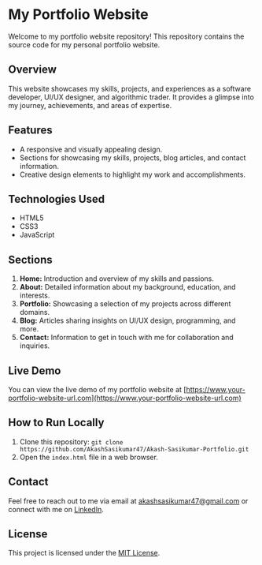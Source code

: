 # My Portfolio Website

Welcome to my portfolio website repository! This repository contains the source code for my personal portfolio website.

## Overview

This website showcases my skills, projects, and experiences as a software developer, UI/UX designer, and algorithmic trader. It provides a glimpse into my journey, achievements, and areas of expertise.

## Features

- A responsive and visually appealing design.
- Sections for showcasing my skills, projects, blog articles, and contact information.
- Creative design elements to highlight my work and accomplishments.

## Technologies Used

- HTML5
- CSS3
- JavaScript

## Sections

1. **Home:** Introduction and overview of my skills and passions.
2. **About:** Detailed information about my background, education, and interests.
3. **Portfolio:** Showcasing a selection of my projects across different domains.
4. **Blog:** Articles sharing insights on UI/UX design, programming, and more.
5. **Contact:** Information to get in touch with me for collaboration and inquiries.

## Live Demo

You can view the live demo of my portfolio website at [https://www.your-portfolio-website-url.com](https://www.your-portfolio-website-url.com)

## How to Run Locally

1. Clone this repository: `git clone https://github.com/AkashSasikumar47/Akash-Sasikumar-Portfolio.git`
2. Open the `index.html` file in a web browser.

## Contact

Feel free to reach out to me via email at [akashsasikumar47@gmail.com](mailto:your.akashsasikumar47@gmail.com) or connect with me on [LinkedIn](https://www.linkedin.com/in/akash-sasikumar47).

## License

This project is licensed under the [MIT License](LICENSE).
